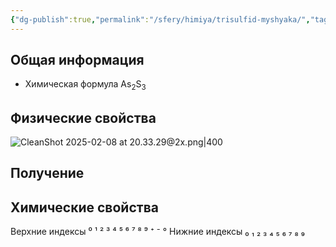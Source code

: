 ```yaml
---
{"dg-publish":true,"permalink":"/sfery/himiya/trisulfid-myshyaka/","tags":["Неорганика"]}
---
```


## Общая информация
- Химическая формула As<sub>2</sub>S<sub>3</sub>
## Физические свойства
![CleanShot 2025-02-08 at 20.33.29@2x.png|400](/img/user/%D0%90%D1%80%D1%85%D0%B8%D0%B2/%D0%9A%D1%8D%D1%88/CleanShot%202025-02-08%20at%2020.33.29@2x.png)
## Получение
## Химические свойства

Верхние индексы ⁰ ¹ ² ³ ⁴ ⁵ ⁶ ⁷ ⁸ ⁹ ⁺ ⁻ °
Нижние индексы ₀ ₁ ₂ ₃ ₄ ₅ ₆ ₇ ₈ ₉ 